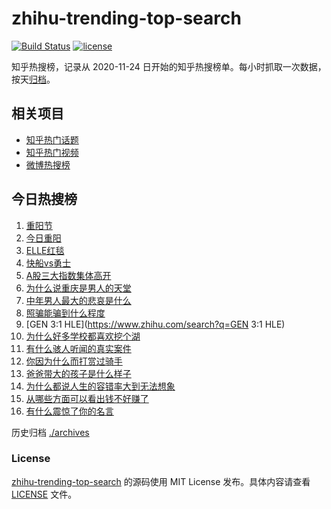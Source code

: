 # zhihu-trending-top-search

[![Build Status](https://github.com/justjavac/zhihu-trending-top-search/workflows/ci/badge.svg?branch=main)](https://github.com/justjavac/zhihu-trending-top-search/actions)
[![license](https://img.shields.io/github/license/justjavac/zhihu-trending-top-search)](https://github.com/justjavac/zhihu-trending-top-search/blob/main/LICENSE)

知乎热搜榜，记录从 2020-11-24
日开始的知乎热搜榜单。每小时抓取一次数据，按天[归档](./archives)。

## 相关项目

- [知乎热门话题](https://github.com/justjavac/zhihu-trending-hot-questions)
- [知乎热门视频](https://github.com/justjavac/zhihu-trending-hot-video)
- [微博热搜榜](https://github.com/justjavac/weibo-trending-hot-search)

## 今日热搜榜

<!-- BEGIN -->
<!-- 最后更新时间 Thu Oct 30 2025 23:19:09 GMT+0800 (China Standard Time) -->

1. [重阳节](https://www.zhihu.com/search?q=重阳节)
1. [今日重阳](https://www.zhihu.com/search?q=今日重阳)
1. [ELLE红毯](https://www.zhihu.com/search?q=ELLE红毯)
1. [快船vs勇士](https://www.zhihu.com/search?q=快船vs勇士)
1. [A股三大指数集体高开](https://www.zhihu.com/search?q=A股三大指数集体高开)
1. [为什么说重庆是男人的天堂](https://www.zhihu.com/search?q=为什么说重庆是男人的天堂)
1. [中年男人最大的悲哀是什么](https://www.zhihu.com/search?q=中年男人最大的悲哀是什么)
1. [照骗能骗到什么程度](https://www.zhihu.com/search?q=照骗能骗到什么程度)
1. [GEN 3:1 HLE](https://www.zhihu.com/search?q=GEN 3:1 HLE)
1. [为什么好多学校都喜欢挖个湖](https://www.zhihu.com/search?q=为什么好多学校都喜欢挖个湖)
1. [有什么骇人听闻的真实案件](https://www.zhihu.com/search?q=有什么骇人听闻的真实案件)
1. [你因为什么而打赏过骑手](https://www.zhihu.com/search?q=你因为什么而打赏过骑手)
1. [爸爸带大的孩子是什么样子](https://www.zhihu.com/search?q=爸爸带大的孩子是什么样子)
1. [为什么都说人生的容错率大到无法想象](https://www.zhihu.com/search?q=为什么都说人生的容错率大到无法想象)
1. [从哪些方面可以看出钱不好赚了](https://www.zhihu.com/search?q=从哪些方面可以看出钱不好赚了)
1. [有什么震惊了你的名言](https://www.zhihu.com/search?q=有什么震惊了你的名言)

<!-- END -->

历史归档 [./archives](./archives)

### License

[zhihu-trending-top-search](https://github.com/justjavac/zhihu-trending-top-search)
的源码使用 MIT License 发布。具体内容请查看 [LICENSE](./LICENSE) 文件。
